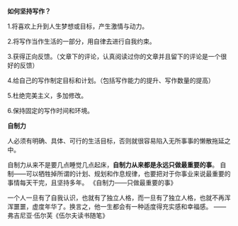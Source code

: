 **如何坚持写作？**

1.将喜欢上升到人生梦想或目标，产生激情与动力。

2.将写作当作生活的一部分，用自律去进行自我约束。

3.获得正向反馈。（文章下的评论，认真阅读过你的文章并且留下的评论是一个很好的反馈）

4.给自己的写作制定目标和计划。（包括写作能力的提升、写作数量的提高）

5.杜绝完美主义，多加修改。

6.保持固定的写作时间和环境。


**自制力**

人必须有明确、具体、可行的生活目标，否则就很容易陷入无所事事的懒散拖延之中。

自制力从来不是要几点睡觉几点起床，**自制力从来都是永远只做最重要的事**。 自制——可以牺牲掉所谓的计划、规划和作息规律，也要把对于你事业来说最重要的事情每天干完，且坚持多年。
《自制力——只做最重要的事》

一个人一旦有了自我认识，也就有了独立人格，而一旦有了独立人格，也就不再浑浑噩噩，虚度年华了。换言之，他一生都会有一种适度得充实感和幸福感。
——弗吉尼亚·伍尔芙《伍尔夫读书随笔》
